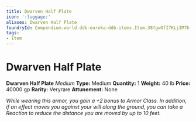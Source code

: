 ```yaml
---
title: Dwarven Half Plate
icon: ':luggage:'
aliases: Dwarven Half Plate
foundryId: Compendium.world.ddb-eureka-ddb-items.Item.38fgwOfI7KLjIM7h
tags:
- Item
---
```


# Dwarven Half Plate

**Dwarven Half Plate**
_Medium_
**Type:** Medium
**Quantity:** 1
**Weight:** 40 lb
**Price:** 40000 gp
**Rarity:** Veryrare
**Attunement:** None

*While wearing this armor, you gain a +2 bonus to Armor Class. In addition, if an effect moves you against your will along the ground, you can take a Reaction to reduce the distance you are moved by up to 10 feet.*